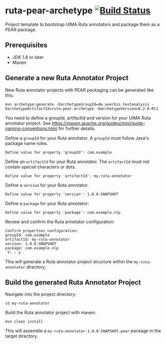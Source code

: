 # ruta-pear-archetype [![Build Status](https://travis-ci.com/cgaege/ruta-pear-archetype.svg?branch=master)](https://travis-ci.com/cgaege/ruta-pear-archetype)

Project template to bootstrap UIMA Ruta annotators and package them as a PEAR package. 

## Prerequisites

- JDK 1.8 or later
- Maven

## Generate a new Ruta Annotator Project
New Ruta annotator projects with PEAR packaging can be generated like this:

```
mvn archetype:generate -DarchetypeGroupId=de.averbis.textanalysis -DarchetypeArtifactId=ruta-pear-archetype -DarchetypeVersion=0.2.0-RC1
```
You need to define a groupId, artifactId and version for your UIMA Ruta annotator project. See https://maven.apache.org/guides/mini/guide-naming-conventions.html for further details.


Define a `groupId` for your Ruta annotator. A `groupId` must follow Java's package name rules. 
```
Define value for property 'groupId': com.example
```

Define an `artifactId` for your Ruta annotator. The `artifactId` must not contain special characters or dots.
```
Define value for property 'artifactId': my-ruta-annotator
```

Define a `version` for your Ruta annotator. 
```
Define value for property 'version': 1.0.0-SNAPSHOT
```

Define a `package` for your Ruta annotator:
```
Define value for property 'package': com.example.nlp
```

Review and confirm the Ruta annotator configuration:

```
Confirm properties configuration:
groupId: com.example
artifactId: my-ruta-annotator
version: 1.0.0-SNAPSHOT
package: com.example.nlp
 Y: : y
```

This will generate a Ruta annotator project structure within the `my-ruta-annotator` directory.

## Build the generated Ruta Annotator Project

Navigate into the project directory:
```
cd my-ruta-annotator
```
Build the Ruta annotator project with maven:
```
mvn clean install
```
This will assemble a `my-ruta-annotator-1.0.0-SNAPSHOT.pear` package in the target directory.
